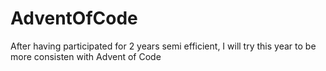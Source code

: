 # AdventOfCode
After having participated for 2 years semi efficient, I will try this year to be more consisten with Advent of Code
